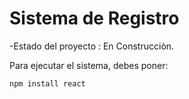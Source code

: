 <h1> Sistema de Registro </h1>

-Estado del proyecto : En Construcciòn.

Para ejecutar el sistema, debes poner:

```npm install react```
